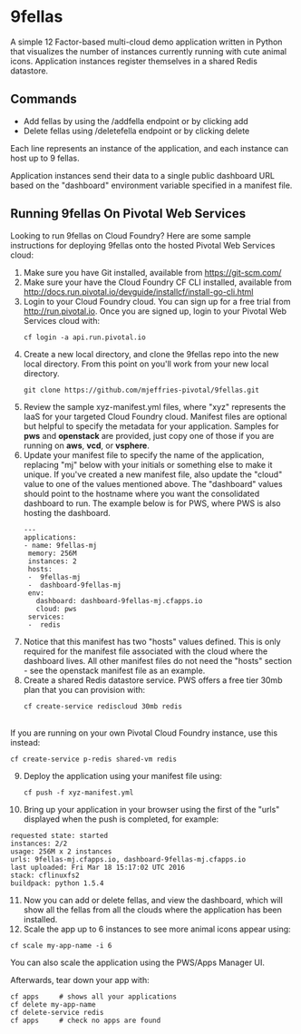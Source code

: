 # 9fellas

A simple 12 Factor-based multi-cloud demo application written in Python that visualizes the number of instances currently running with cute animal icons. Application instances register themselves in a shared Redis datastore.

## Commands

- Add fellas by using the /addfella endpoint or by clicking add
- Delete fellas using /deletefella endpoint or by clicking delete

Each line represents an instance of the application, and each instance can host up to 9 fellas.

Application instances send their data to a single public dashboard URL based on the "dashboard" environment variable specified in a manifest file.

## Running 9fellas On Pivotal Web Services

Looking to run 9fellas on Cloud Foundry? Here are some sample instructions for deploying 9fellas onto the hosted Pivotal Web Services cloud:

1. Make sure you have Git installed, available from https://git-scm.com/
2. Make sure your have the Cloud Foundry CF CLI installed, available from http://docs.run.pivotal.io/devguide/installcf/install-go-cli.html
3. Login to your Cloud Foundry cloud. You can sign up for a free trial from http://run.pivotal.io. Once you are signed up, login to your Pivotal Web
Services cloud with:<br/>
   ```
   cf login -a api.run.pivotal.io
   ```
4. Create a new local directory, and clone the 9fellas repo into the new local directory.  From this point on you'll work from your new local directory.<br/>
   ```
   git clone https://github.com/mjeffries-pivotal/9fellas.git
   ```
5. Review the sample xyz-manifest.yml files, where "xyz" represents the IaaS for your targeted Cloud Foundry cloud.  Manifest files are optional but helpful
to specify the metadata for your application.  Samples for **pws** and **openstack** are provided, just copy one of those if you are running on **aws**, **vcd**, or **vsphere**.
6. Update your manifest file to specify the name of the application, replacing "mj" below with your initials or something else to make it unique.  If you've
created a new manifest file, also update the "cloud" value to one of the values mentioned above.  The "dashboard" values should point to the hostname where
you want the consolidated dashboard to run.  The example below is for PWS, where PWS is also hosting the dashboard.<br/>
    ```
    ---
    applications:
    - name: 9fellas-mj
     memory: 256M
     instances: 2
     hosts:
     -  9fellas-mj
     -  dashboard-9fellas-mj
     env:
       dashboard: dashboard-9fellas-mj.cfapps.io
       cloud: pws
     services:
     -  redis
    ```
7. Notice that this manifest has two "hosts" values defined.  This is only required for the manifest file associated with the cloud where
the dashboard lives.  All other manifest files do not need the "hosts" section - see the openstack manifest file as an example.
8. Create a shared Redis datastore service. PWS offers a free tier 30mb plan that you can provision with:<br/>
   ```
   cf create-service rediscloud 30mb redis
   ```
  <br/>If you are running on your own Pivotal Cloud Foundry instance, use this instead:<br/>
   ```
   cf create-service p-redis shared-vm redis
   ```
9. Deploy the application using your manifest file using:<br/>
   ```
   cf push -f xyz-manifest.yml
   ```
10. Bring up your application in your browser using the first of the "urls" displayed when the push is completed, for example:<br/>
   ```
   requested state: started
   instances: 2/2
   usage: 256M x 2 instances
   urls: 9fellas-mj.cfapps.io, dashboard-9fellas-mj.cfapps.io
   last uploaded: Fri Mar 18 15:17:02 UTC 2016
   stack: cflinuxfs2
   buildpack: python 1.5.4
   ```
11. Now you can add or delete fellas, and view the dashboard, which will show all the fellas from all the clouds where the application has been installed.
12. Scale the app up to 6 instances to see more animal icons appear using:<br/>
   ```
   cf scale my-app-name -i 6
   ```
  You can also scale the application using the PWS/Apps Manager UI.

Afterwards, tear down your app with:
```
cf apps     # shows all your applications
cf delete my-app-name
cf delete-service redis
cf apps 	# check no apps are found
```
